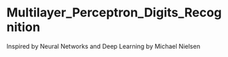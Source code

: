 # Multilayer_Perceptron_Digits_Recognition
Inspired by Neural Networks and Deep Learning by Michael Nielsen
